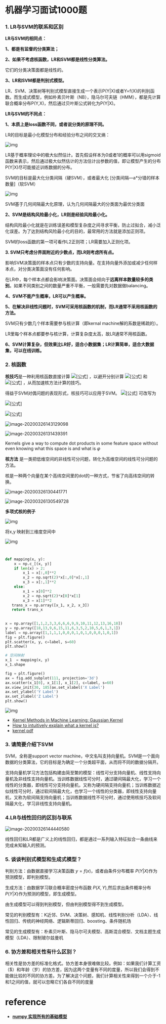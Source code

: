 # 机器学习面试1000题

### 1. LR与SVM的联系和区别

**LR与SVM的相同点：**

**1、都是有监督的分类算法；**

**2、如果不考虑核函数，LR和SVM都是线性分类算法。**

它们的分类决策面都是线性的。

**3、LR和SVM都是判别式模型。**

LR、SVM、决策树等判别式模型直接生成一个表示P(Y|X)或者Y=f(X)的判别函数。而生成式模型，例如朴素贝叶斯（NB），隐马尔可夫链（HMM），都是先计算联合概率分布P(Y,X)，然后通过贝叶斯公式转化为P(Y|X)。

**LR与SVM的不同点：**

**1、本质上是loss函数不同，或者说分类的原理不同。**

LR的目标是最小化模型分布和经验分布之间的交叉熵：

![img](https://img-blog.csdn.net/20180723222626608?watermark/2/text/aHR0cHM6Ly9ibG9nLmNzZG4ubmV0L3FxXzM1OTQ1Mzk5/font/5a6L5L2T/fontsize/400/fill/I0JBQkFCMA==/dissolve/70)

LR基于概率理论中的极大似然估计。首先假设样本为0或者1的概率可以用sigmoid函数来表示，然后通过极大似然估计的方法估计出参数的值，即让模型产生的分布P(Y|X)尽可能接近训练数据的分布。

SVM的目标是最大化分类间隔（硬SVM），或者最大化 [分类间隔—a*分错的样本数量]（软SVM）

![img](https://img-blog.csdn.net/20180723222915497?watermark/2/text/aHR0cHM6Ly9ibG9nLmNzZG4ubmV0L3FxXzM1OTQ1Mzk5/font/5a6L5L2T/fontsize/400/fill/I0JBQkFCMA==/dissolve/70)

SVM基于几何间隔最大化原理，认为几何间隔最大的分类面为最优分类面 

**2、SVM是结构风险最小化，LR则是经验风险最小化。**

结构风险最小化就是在训练误差和模型复杂度之间寻求平衡，防止过拟合，减小泛化误差。为了达到结构风险最小化的目的，最常用的方法就是添加正则项。

SVM的loss函数的第一项可看作L2正则项；LR需要加入正则化项。

**3. SVM只考虑分界面附近的少数点，而LR则考虑所有点。**

影响SVM决策面的样本点只有少数的支持向量。在支持向量外添加或减少任何样本点，对分类决策面没有任何影响。

在LR中，每个样本点都会影响决策面。决策面会倾向于**远离样本数量较多的类别**。如果不同类别之间的数量严重不平衡，一般需要先对数据做balancing。

**4、SVM不能产生概率，LR可以产生概率。**

**5、在解决非线性问题时，SVM可采用核函数的机制，而LR通常不采用核函数的方法。**

SVM只有少数几个样本需要参与核计算（即kernal machine解的系数是稀疏的）。

LR里每个样本点都要参与核计算，计算复杂度太高，故LR通常不用核函数。

**6、SVM计算复杂，但效果比LR好，适合小数据集；LR计算简单，适合大数据集，可以在线训练。**

### 2. 核函数

**核技巧**是一种利用核函数直接计算 ![[公式]](https://www.zhihu.com/equation?tex=%5Clangle+%5Cphi%28x%29%2C%5Cphi%28z%29+%5Crangle%E2%80%8B) ，以避开分别计算 ![[公式]](https://www.zhihu.com/equation?tex=%5Cphi%28x%29%E2%80%8B) 和 ![[公式]](https://www.zhihu.com/equation?tex=%5Cphi%28z%29%E2%80%8B) ，从而加速核方法计算的技巧。

得益于SVM对偶问题的表现形式，核技巧可以应用于SVM。 ![[公式]](https://www.zhihu.com/equation?tex=%281%29) 可改写为

![[公式]](https://www.zhihu.com/equation?tex=%5Cbegin%7Bequation%7D%5Cbegin%7Baligned%7D%26+%5Cmax_%7B%5Calpha%7D%26+%26%5Csum_%7Bi%3D1%7D%5Em+%5Calpha_i-%5Cfrac%7B1%7D%7B2%7D%5Csum_%7Bi%3D1%7D%5Em%5Csum_%7Bj%3D1%7D%5Em+%5Calpha_i+%5Calpha_j+y_i+y_j+K%28x_i%2Cx_j%29%5C%5C%26+%5Ctext%7Bsubject+to%7D%26+%26+++%5Csum_%7Bi%3D1%7D%5Em+%5Calpha_i+y_i+%3D+0++%5C%5C+%26+%26+%26+0+%5Cleqslant+%5Calpha_i+%5Cleqslant+C%2C%5C%3B+i+%3D+1%2C%5Cdots%2Cm%5Cend%7Baligned%7D%5Cend%7Bequation%7D%5Ctag%7B5%7D+)

![[公式]](https://www.zhihu.com/equation?tex=+f%28x%29++%3D++%5Csum_%7Bi+%3D+1%7D%5Em+%5Calpha_iy_iK%28x_i%2Cx%29+%2Bb+%5Ctag%7B6%7D+)

![image-20200326143129098](机器学习面试1000题.assets/image-20200326143129098.png)



![image-20200326131439391](机器学习面试1000题.assets/image-20200326131439391.png)



Kernels give a way to compute dot products in some feature space without even knowing what this space is and what is 𝜑

**核方法** 是一类把低维空间的非线性可分问题，转化为高维空间的线性可分问题的方法。

核是一种两个向量在某个高纬空间里的dot的一种方式，节省了向高纬空间的转换。

![image-20200326130441771](机器学习面试1000题.assets/image-20200326130441771.png)

![image-20200326130549728](机器学习面试1000题.assets/image-20200326130549728.png)

**多项式核的例子**

![img](https://www.guru99.com/images/tensorflow/082918_0458_KernelMetho2.png)

将x,y 映射到三维度空间中

![img](https://www.guru99.com/images/tensorflow/082918_0458_KernelMetho5.jpg)

```python


def mapping(x, y):    
	x = np.c_[(x, y)]				
    if len(x) >	2:        
    	x_1 = x[:,0]**2        
        x_2 = np.sqrt(2)*x[:,0]*x[:,1]        
        x_3 = x[:,1]**2								
    else:            
    	x_1 = x[0]**2        
        x_2 = np.sqrt(2)*x[0]*x[1]        
        x_3 = x[1]**2			    
   trans_x = np.array([x_1, x_2, x_3])				
   return trans_x
  
  
x = np.array([1,1,2,3,3,6,6,6,9,9,10,11,12,13,16,18])
y = np.array([18,13,9,6,15,11,6,3,5,2,10,5,6,1,3,1])
label = np.array([1,1,1,1,0,0,0,1,0,1,0,0,0,1,0,1])
fig = plt.figure()
plt.scatter(x, y, c=label, s=60)
plt.show()

# 空间映射
x_1  = mapping(x, y)
x_1.shape

fig = plt.figure()
ax = fig.add_subplot(111, projection='3d')
ax.scatter(x_1[0], x_1[1], x_1[2], c=label, s=60)
ax.view_init(30, 185)ax.set_xlabel('X Label')
ax.set_ylabel('Y Label')
ax.set_zlabel('Z Label')
plt.show()	
```

![img](https://www.guru99.com/images/tensorflow/082918_0458_KernelMetho3.png)







- [Kernel Methods in Machine Learning: Gaussian Kernel](https://www.guru99.com/kernel-methods-machine-learning.html)
- [How to intuitively explain what a kernel is?](https://stats.stackexchange.com/questions/152897/how-to-intuitively-explain-what-a-kernel-is)
- [kernel pdf](https://www.cs.upc.edu/~belanche/Talks/MEETUP-July2014.pdf)

### 3. 请简要介绍下SVM

SVM，全称是support vector machine，中文名叫支持向量机。SVM是一个面向数据的分类算法，它的目标是为确定一个分类超平面，从而将不同的数据分隔开。

支持向量机学习方法包括构建由简至繁的模型：线性可分支持向量机、线性支持向量机及非线性支持向量机。当训练数据线性可分时，通过硬间隔最大化，学习一个线性的分类器，即线性可分支持向量机，又称为硬间隔支持向量机；当训练数据近似线性可分时，通过软间隔最大化，也学习一个线性的分类器，即线性支持向量机，又称为软间隔支持向量机；当训练数据线性不可分时，通过使用核技巧及软间隔最大化，学习非线性支持向量机。

### 4.**LR与线性回归的区别与联系**

![image-20200326144440580](机器学习面试1000题.assets/image-20200326144440580.png)

线性回归和LR都是广义上的线性回归，都是通过一系列输入特征拟合一条曲线来完成未知输入的预测。



### 5. **谈谈判别式模型和生成式模型？**

判别方法：由数据直接学习决策函数 $y=f(x)$，或者由条件分布概率 $P(Y|X)$作为预测模型，即判别模型。

生成方法：由数据学习联合概率密度分布函数 $P(X,Y)$,然后求出条件概率分布$P(Y|X)$作为预测的模型，即生成模型。

由生成模型可以得到判别模型，但由判别模型得不到生成模型。

常见的判别模型有：K近邻、SVM、决策树、感知机、线性判别分析（LDA）、线性回归、传统的神经网络、逻辑斯蒂回归、boosting、条件随机场

常见的生成模型有：朴素贝叶斯、隐马尔可夫模型、高斯混合模型、文档主题生成模型（LDA）、限制玻尔兹曼机

### 6. **协方差和相关性有什么区别？**

相关性是协方差的标准化格式。协方差本身很难做比较。例如：如果我们计算工资（$）和年龄（岁）的协方差，因为这两个变量有不同的度量，所以我们会得到不能做比较的不同的协方差。为了解决这个问题，我们计算相关性来得到一个介于-1和1之间的值，就可以忽略它们各自不同的度量



# reference

- [**numpy 实现所有的基础模型**](https://www.python-course.eu/k_nearest_neighbor_classifier.php)




